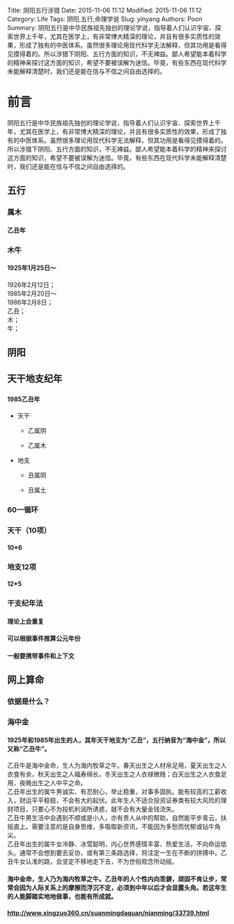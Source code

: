 Title: 阴阳五行涉猎
Date: 2015-11-06 11:12
Modified: 2015-11-06 11:12
Category: Life
Tags: 阴阳,五行,命理学说
Slug: yinyang
Authors: Poon
Summary:  阴阳五行是中华民族祖先独创的理论学说，指导着人们认识宇宙、探索世界上千年，尤其在医学上，有非常博大精深的理论，并且有很多实质性的效果，形成了独有的中医体系。虽然很多理论用现代科学无法解释，但其功用是看得见摸得着的。所以涉猎下阴阳、五行方面的知识，不无裨益。鄙人希望能本着科学的精神来探讨这方面的知识，希望不要被误解为迷信。毕竟，有些东西在现代科学未能解释清楚时，我们还是能在信与不信之间自由选择的。

# **前言**
阴阳五行是中华民族祖先独创的理论学说，指导着人们认识宇宙、探索世界上千年，尤其在医学上，有非常博大精深的理论，并且有很多实质性的效果，形成了独有的中医体系。虽然很多理论用现代科学无法解释，但其功用是看得见摸得着的。所以涉猎下阴阳、五行方面的知识，不无裨益。鄙人希望能本着科学的精神来探讨这方面的知识，希望不要被误解为迷信。毕竟，有些东西在现代科学未能解释清楚时，我们还是能在信与不信之间自由选择的。

## 五行

### 属木

#### 乙丑年

### 木牛

#### 1925年1月25日～  
  1926年2月12日；  
  1985年2月20日～  
  1986年2月8日；  
  乙丑；  
  木；  
  牛；

## 阴阳

## 天干地支纪年

### 

#### 1985乙丑年

- 天干

	- 乙属阴

	- 乙属木

- 地支

	- 丑属阴

	- 丑属土

### 60一循环

### 天干（10项）

#### 10*6

### 地支12项

#### 12*5

### 干支纪年法

#### 理论上会重复

#### 可以根据事件推算公元年份

#### 一般要携带事件和上下文

## 网上算命

### 依据是什么？

### 海中金

#### 1925年和1985年出生的人，其年天干地支为“乙丑”，五行纳音为“海中金”，所以又称“乙丑牛”。  
  乙丑牛是海中金命，生人为海内牧草之牛。春天出生之人材帛足用，夏天出生之人衣食有余，秋天出生之人福寿绵长，冬天出生之人衣禄微贱；白天出生之人衣食足用，夜晚出生之人中平之命。  
  乙丑年出生的属牛男诚实、有忍耐心，举止稳重，对事多固执。能有较高的工薪收入，财运平平稳稳，不会有大的起伏。此年生人不适合投资证券类有较大风险的理财项目，只要心不为投机利润所诱惑，就不会有大量金钱流失。  
  乙丑牛男生活中会遇到不顺或是小人，亦有贵人从中的帮助，自然能平步青云，扶摇直上。需要注意的是自身思维，多吸取新资讯，不能因为多愁而忧郁或钻牛角尖。  
  乙丑年出生的属牛女冷静、冰雪聪明，内心世界感情丰富、热爱生活，不向命运低头。通常不会想到要去妥协，或有第三条路选择，将注定一生在不断的拼搏中。乙丑牛女认准的路，会坚定不移地走下去，不为世俗观念所动摇。

#### 海中金命，生人乃为海内牧草之牛。乙丑年的人个性内向乖僻，顽固不肯让步，常常会因为人际关系上的摩擦而浮沉不定，必须到中年以后才会显露头角。若这年生的人能脚踏实地地做事，也能有所成就。

#### http://www.xingzuo360.cn/suanmingdaquan/nianming/33739.html




